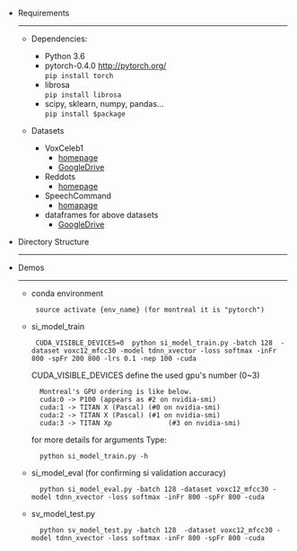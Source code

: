 * Requirements

    ----------
    
    * Dependencies:
		* Python 3.6
        * pytorch-0.4.0  http://pytorch.org/  
            `pip install torch`
        * librosa  
            `pip install librosa`
        * scipy, sklearn, numpy, pandas...  
            `pip install $package`
   
    * Datasets  
        * VoxCeleb1
            - [homepage](http://www.robots.ox.ac.uk/~vgg/data/voxceleb/) 
            - [GoogleDrive](https://drive.google.com/drive/folders/1__Ob2AUuAdzVDRCVhKtKSvGmTKHUKTuR)
        * Reddots   
            - [homepage](https://sites.google.com/site/thereddotsproject/)
        * SpeechCommand
            - [homapage](https://ai.googleblog.com/2017/08/launching-speech-commands-dataset.html)
        * dataframes for above datasets
            - [GoogleDrive](https://drive.google.com/open?id=17LwA37xbMft4ciqHKh0ntxf-Q79T0vL2)
 
* Directory Structure

    ----------

    
* Demos

    ----------
    * conda environment

           source activate {env_name} (for montreal it is "pytorch") 

    
    * si_model_train
    
           CUDA_VISIBLE_DEVICES=0  python si_model_train.py -batch 128  -dataset voxc12_mfcc30 -model tdnn_xvector -loss softmax -inFr 800 -spFr 200 800 -lrs 0.1 -nep 100 -cuda
            
        CUDA_VISIBLE_DEVICES define the used gpu's number (0~3)

            Montreal's GPU ordering is like below.
            cuda:0 -> P100 (appears as #2 on nvidia-smi)
            cuda:1 -> TITAN X (Pascal) (#0 on nvidia-smi)
            cuda:2 -> TITAN X (Pascal) (#1 on nvidia-smi)
            cuda:3 -> TITAN Xp              (#3 on nvidia-smi)

        for more details for arguments Type:
        
            python si_model_train.py -h  

    * si_model_eval (for confirming si validation accuracy)
    
            python si_model_eval.py -batch 128 -dataset voxc12_mfcc30 -model tdnn_xvector -loss softmax -inFr 800 -spFr 800 -cuda
            
    * sv_model_test.py  
       
            python sv_model_test.py -batch 128  -dataset voxc12_mfcc30 -model tdnn_xvector -loss softmax -inFr 800 -spFr 800 -cuda
